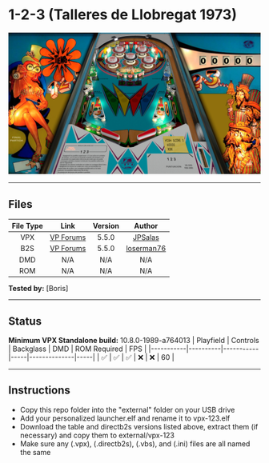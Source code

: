 # 1-2-3 (Talleres de Llobregat 1973)

![Table Preview](../../images/vpx-123.jpg)

---

## Files
| File Type | Link | Version | Author |
|:---------:|:----:|:-------:|:------:|
| VPX | [VP Forums](https://www.vpforums.org/index.php?app=downloads&showfile=14159) | 5.5.0 | [JPSalas](https://www.vpforums.org/index.php?showuser=277) |
| B2S | [VP Forums](https://www.vpforums.org/index.php?app=downloads&showfile=14159) | 5.5.0 | [loserman76](https://www.vpforums.org/index.php?showuser=41250) |
| DMD | N/A | N/A | N/A |
| ROM | N/A | N/A | N/A |

**Tested by:** [Boris]

---

## Status 
**Minimum VPX Standalone build:** 10.8.0-1989-a764013
| Playfield | Controls | Backglass | DMD | ROM Required | FPS | 
|-----------|----------|-----------|-----|--------------|-----|
| :white_check_mark: | :white_check_mark: | :white_check_mark: | :x: | :x: | 60 |

---

## Instructions
- Copy this repo folder into the "external" folder on your USB drive
- Add your personalized launcher.elf and rename it to vpx-123.elf
- Download the table and directb2s versions listed above, extract them (if necessary) and copy them to external/vpx-123
- Make sure any (.vpx), (.directb2s), (.vbs), and (.ini) files are all named the same
